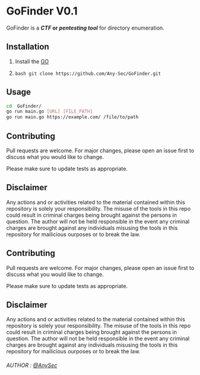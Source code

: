 
# GoFinder V0.1
GoFinder is a **_CTF_ or _pentesting tool_** for directory enumeration. 

## Installation
1. Install the [GO](https://go.dev/doc/install)

2. ```bash git clone https://github.com/Any-Sec/GoFinder.git ```


## Usage 
```bash
cd  GoFinder/
go run main.go [URL] [FİLE_PATH] 
go run main.go https://example.com/ /file/to/path
```


## Contributing

Pull requests are welcome. For major changes, please open an issue first
to discuss what you would like to change.

Please make sure to update tests as appropriate.

## Disclaimer 
Any actions and or activities related to the material contained within this repository is solely your responsibility. The misuse of the tools in this repo could result in criminal charges being brought against the persons in question. The author will not be held responsible in the event any criminal charges are brought against any individuals misusing the tools in this repository for mailicious ourposes or to break the law.





## Contributing

Pull requests are welcome. For major changes, please open an issue first
to discuss what you would like to change.

Please make sure to update tests as appropriate.

## Disclaimer 
Any actions and or activities related to the material contained within this repository is solely your responsibility. The misuse of the tools in this repo could result in criminal charges being brought against the persons in question. The author will not be held responsible in the event any criminal charges are brought against any individuals misusing the tools in this repository for mailicious ourposes or to break the law.

###### AUTHOR : [@AnySec](https://github.com/Any-Sec)


